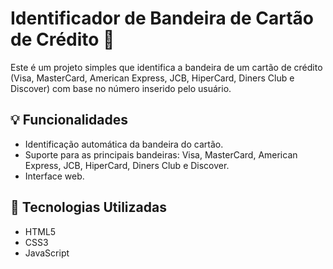 # Identificador de Bandeira de Cartão de Crédito 🚀

Este é um projeto simples que identifica a bandeira de um cartão de crédito (Visa, MasterCard, American Express, JCB, HiperCard, Diners Club e Discover) com base no número inserido pelo usuário.

## 💡 Funcionalidades

* Identificação automática da bandeira do cartão.
* Suporte para as principais bandeiras: Visa, MasterCard, American Express, JCB, HiperCard, Diners Club e Discover.
* Interface web.

## 🚀 Tecnologias Utilizadas

* HTML5
* CSS3
* JavaScript

